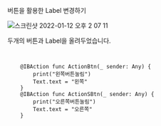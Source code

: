 버튼을 활용한 Label 변경하기

![스크린샷 2022-01-12 오후 2 07 11](https://user-images.githubusercontent.com/73631818/149068094-3cae24c1-c5a3-45f7-9509-3e00ba835336.png)

두개의 버튼과 Label을 올려두었습니다.
<pre>
<code>

    @IBAction func ActionBtn(_ sender: Any) {
        print("왼쪽버튼눌림")
        Text.text = "왼쪽"
    }
    @IBAction func ActionSBtn(_ sender: Any) {
        print("오른쪽버튼눌림")
        Text.text = "오른쪽"
    }
    
</code>
</pre>

